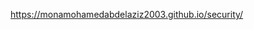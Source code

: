 
<a href="https://monamohamedabdelaziz2003.github.io/security/">https://monamohamedabdelaziz2003.github.io/security/</a>
